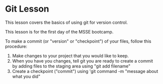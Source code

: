 # Git Lesson

This lesson covers the basics of using git for version control. 

This lesson is for the first day of the MSSE bootcamp.

To make a commit (or "version" or "checkpoint") of your files, 
follow this procedure:
1. Make changes to your project that you would like to keep.
2. When you have you changes, tell git you are ready to create a commit by adding files to the staging area using "git add filename"
3. Create a checkpoint ("commit") using 'git command -m "message about what you did"

